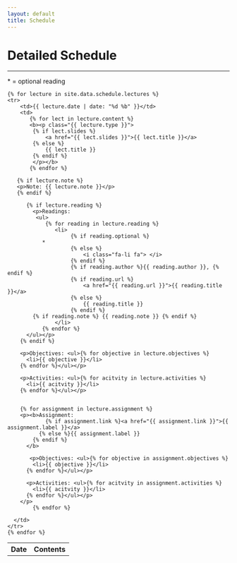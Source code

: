 ```yaml
---
layout: default
title: Schedule
---
```


# Detailed Schedule
-------------------

<p>* = optional reading</p>

<table class="table table-striped"> 
  <tbody>
    <tr>
      <th>Date</th>
      <th>Contents</th>	  
    </tr>
	
    {% for lecture in site.data.schedule.lectures %}
    <tr>
        <td>{{ lecture.date | date: "%d %b" }}</td>
        <td>        
		   {% for lect in lecture.content %}
		   <b><p class="{{ lecture.type }}">		  
	        {% if lect.slides %}
				<a href="{{ lect.slides }}">{{ lect.title }}</a>
            {% else %}
				{{ lect.title }}
			{% endif %}
		    </p></b>
		   {% endfor %}

       {% if lecture.note %}
       <p>Note: {{ lecture.note }}</p>
       {% endif %}

          {% if lecture.reading %}
            <p>Readings:  
             <ul>
                {% for reading in lecture.reading %}
                   <li>
                        {% if reading.optional %}
			   *
                        {% else %}
							<i class="fa-li fa"> </i>
						{% endif %}
                        {% if reading.author %}{{ reading.author }}, {% endif %}
                        {% if reading.url %}
						    <a href="{{ reading.url }}">{{ reading.title }}</a>
                        {% else %}
                            {{ reading.title }} 
                        {% endif %}
			{% if reading.note %} {{ reading.note }} {% endif %}
                   </li>
               {% endfor %}
          </ul></p>
        {% endif %}

        <p>Objectives: <ul>{% for objective in lecture.objectives %}
          <li>{{ objective }}</li>
        {% endfor %}</ul></p>

        <p>Activities: <ul>{% for acitvity in lecture.activities %}
          <li>{{ acitvity }}</li>
        {% endfor %}</ul></p>

        
        {% for assignment in lecture.assignment %}
        <p><b>Assignment:
			    {% if assignment.link %}<a href="{{ assignment.link }}">{{ assignment.label }}</a>
		      {% else %}{{ assignment.label }}
	        {% endif %}  
          </b>

           <p>Objectives: <ul>{% for objective in assignment.objectives %}
            <li>{{ objective }}</li>
          {% endfor %}</ul></p>

          <p>Activities: <ul>{% for acitvity in assignment.activities %}
            <li>{{ acitvity }}</li>
          {% endfor %}</ul></p>                 
        </p>
		    {% endfor %}
    
	  </td>
    </tr>
    {% endfor %}
  </tbody>
</table>
